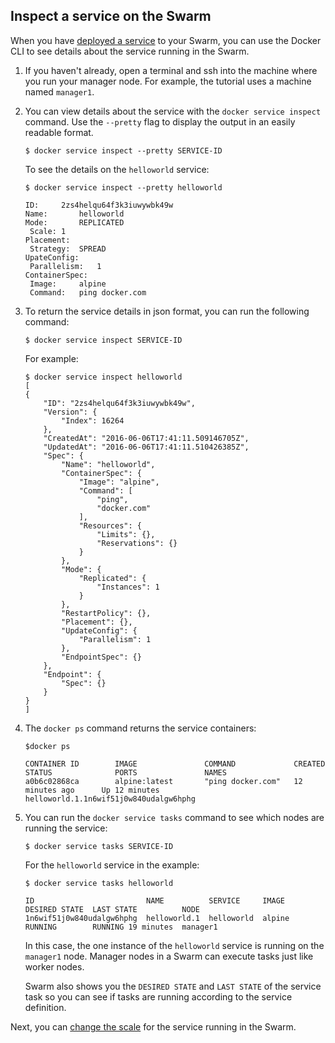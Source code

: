 <!--[metadata]>
+++
title = "Inspect the service"
description = "Inspect the application"
keywords = ["tutorial, cluster management, swarm"]
[menu.main]
identifier="inspect-application"
parent="swarm-tutorial"
weight=17
+++
<![end-metadata]-->

## Inspect a service on the Swarm
When you have [deployed a service](deploy-service.md) to your Swarm, you can use the Docker CLI to see details about the service running in the Swarm.

1. If you haven't already, open a terminal and ssh into the machine where you run your manager node. For example, the tutorial uses a machine named `manager1`.

2. You can view details about the service with the `docker service inspect` command. Use the `--pretty` flag to display the output in an easily readable format.
    ```
    $ docker service inspect --pretty SERVICE-ID
    ```
    To see the details on the `helloworld` service:
    ```
    $ docker service inspect --pretty helloworld

    ID:		2zs4helqu64f3k3iuwywbk49w
    Name:		helloworld
    Mode:		REPLICATED
     Scale:	1
    Placement:
     Strategy:	SPREAD
    UpateConfig:
     Parallelism:	1
    ContainerSpec:
     Image:		alpine
     Command:	ping docker.com
    ```
    
3. To return the service details in json format, you can run the following command:
    ```
    $ docker service inspect SERVICE-ID
     ```
    For example:
    ```
    $ docker service inspect helloworld
    [
    {
        "ID": "2zs4helqu64f3k3iuwywbk49w",
        "Version": {
            "Index": 16264
        },
        "CreatedAt": "2016-06-06T17:41:11.509146705Z",
        "UpdatedAt": "2016-06-06T17:41:11.510426385Z",
        "Spec": {
            "Name": "helloworld",
            "ContainerSpec": {
                "Image": "alpine",
                "Command": [
                    "ping",
                    "docker.com"
                ],
                "Resources": {
                    "Limits": {},
                    "Reservations": {}
                }
            },
            "Mode": {
                "Replicated": {
                    "Instances": 1
                }
            },
            "RestartPolicy": {},
            "Placement": {},
            "UpdateConfig": {
                "Parallelism": 1
            },
            "EndpointSpec": {}
        },
        "Endpoint": {
            "Spec": {}
        }
    }
    ]
    ```

4. The `docker ps` command returns the service containers:
    ```bashtext
    $docker ps

    CONTAINER ID        IMAGE               COMMAND             CREATED             STATUS              PORTS               NAMES
    a0b6c02868ca        alpine:latest       "ping docker.com"   12 minutes ago      Up 12 minutes                           helloworld.1.1n6wif51j0w840udalgw6hphg
    ```

5. You can run the `docker service tasks` command to see which nodes are running the service:
    ```
    $ docker service tasks SERVICE-ID
    ```
    For the `helloworld` service in the example:
    ```
    $ docker service tasks helloworld

    ID                         NAME          SERVICE     IMAGE   DESIRED STATE  LAST STATE          NODE
    1n6wif51j0w840udalgw6hphg  helloworld.1  helloworld  alpine  RUNNING        RUNNING 19 minutes  manager1
    ```
    In this case, the one instance of the `helloworld` service is running on the `manager1` node. Manager nodes in a Swarm can execute tasks just like worker nodes.

    Swarm also shows you the `DESIRED STATE` and `LAST STATE` of the service task so you can see if tasks are running according to the service definition.

  Next, you can [change the scale](scale-service.md) for the service running in the Swarm.
<p style="margin-bottom:300px">&nbsp;</p>
